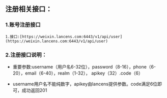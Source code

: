 ## 注册相关接口：

### 1.账号注册接口

```
1.接口:[https://weixin.lancens.com:6443/v1/api/user](https://weixin.lancens.com:6443/v1/api/user)
```

### 2.注册接口说明：

* 重要参数:username（用户名6-32位），password（8-16），phone（6-20），email（6-40），realm（1-32），          apikey（32）.code（6）

* username用户名不能纯数字，apikey由lancens提供参数。code满足6位即可，成功返回201

###### 



